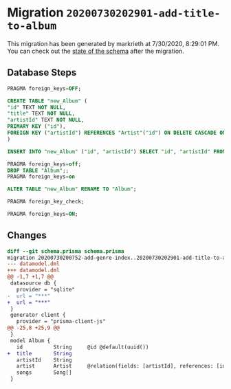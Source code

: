 # Migration `20200730202901-add-title-to-album`

This migration has been generated by markrieth at 7/30/2020, 8:29:01 PM.
You can check out the [state of the schema](./schema.prisma) after the migration.

## Database Steps

```sql
PRAGMA foreign_keys=OFF;

CREATE TABLE "new_Album" (
"id" TEXT NOT NULL,
"title" TEXT NOT NULL,
"artistId" TEXT NOT NULL,
PRIMARY KEY ("id"),
FOREIGN KEY ("artistId") REFERENCES "Artist"("id") ON DELETE CASCADE ON UPDATE CASCADE
)

INSERT INTO "new_Album" ("id", "artistId") SELECT "id", "artistId" FROM "Album"

PRAGMA foreign_keys=off;
DROP TABLE "Album";;
PRAGMA foreign_keys=on

ALTER TABLE "new_Album" RENAME TO "Album";

PRAGMA foreign_key_check;

PRAGMA foreign_keys=ON;
```

## Changes

```diff
diff --git schema.prisma schema.prisma
migration 20200730200752-add-genre-index..20200730202901-add-title-to-album
--- datamodel.dml
+++ datamodel.dml
@@ -1,7 +1,7 @@
 datasource db {
   provider = "sqlite"
-  url = "***"
+  url = "***"
 }
 generator client {
   provider = "prisma-client-js"
@@ -25,8 +25,9 @@
 }
 model Album {
   id          String     @id @default(uuid())
+  title       String
   artistId    String
   artist      Artist     @relation(fields: [artistId], references: [id])
   songs       Song[]
 }
```


